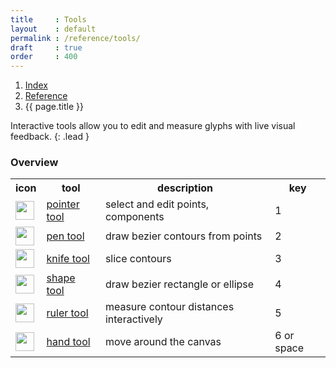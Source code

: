 ```yaml
---
title     : Tools
layout    : default
permalink : /reference/tools/
draft     : true
order     : 400
---
```


<nav aria-label="breadcrumb">
  <ol class="breadcrumb small">
    <li class="breadcrumb-item"><a href="{{ site.url }}">Index</a></li>
    <li class="breadcrumb-item"><a href="../../reference">Reference</a></li>
    <li class="breadcrumb-item active" aria-current="page">{{ page.title }}</li>
  </ol>
</nav>

Interactive tools allow you to edit and measure glyphs with live visual feedback.
{: .lead }

### Overview

<table class="table table-hover mb-4">
<tr>
<th>icon</th>
<th>tool</th>
<th>description</th>
<th>key</th>
</tr>
<tr>
<td><img height="30" src="{{ site.url }}/images/icons/pointer.svg"></td>
<td><a href='pointer'>pointer tool</a></td>
<td>select and edit points, components</td>
<td>1</td>
</tr>
<tr>
<td><img height="30" src="{{ site.url }}/images/icons/pointeradd.svg"></td>
<td><a href='pen'>pen tool</a></td>
<td>draw bezier contours from points</td>
<td>2</td>
</tr>
<tr>
<td><img height="30" src="{{ site.url }}/images/icons/slice.svg"></td>
<td><a href='knife'>knife tool</a></td>
<td>slice contours</td>
<td>3</td>
</tr>
<tr>
<td><img height="30" src="{{ site.url }}/images/icons/square-plus-2.svg"></td>
<td><a href='shapes'>shape tool</a></td>
<td>draw bezier rectangle or ellipse</td>
<td>4</td>
</tr>
<tr>
<td><img height="30" src="{{ site.url }}/images/icons/ruler.svg"></td>
<td><a href='ruler'>ruler tool</a></td>
<td>measure contour distances interactively</td>
<td>5</td>
</tr>
<tr>
<td><img height="30" src="{{ site.url }}/images/icons/hand.svg"></td>
<td><a href='hand'>hand tool</a></td>
<td>move around the canvas</td>
<td>6 or space</td>
</tr>
</table>
